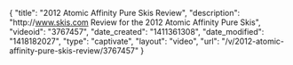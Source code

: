 {
    "title": "2012 Atomic Affinity Pure Skis Review",
    "description": "http:\/\/www.skis.com Review for the 2012 Atomic Affinity Pure Skis",
    "videoid": "3767457",
    "date_created": "1411361308",
    "date_modified": "1418182027",
    "type": "captivate",
    "layout": "video",
    "url": "\/v\/2012-atomic-affinity-pure-skis-review\/3767457"
}
